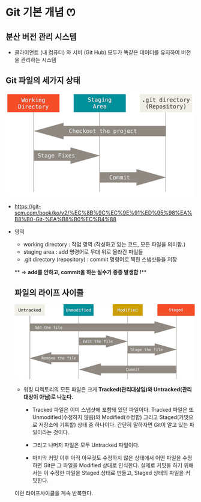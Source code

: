 # Git 기본 개념 ꯁ

## 분산 버전 관리 시스템
- 클라이언트 (내 컴퓨터) 와 서버 (Git Hub) 모두가 똑같은 데이터를 유지하여 버전을 관리하는 시스템

## Git  파일의 세가지 상태 

![areas](../assets/areas.png)

- https://git-scm.com/book/ko/v2/%EC%8B%9C%EC%9E%91%ED%95%98%EA%B8%B0-Git-%EA%B8%B0%EC%B4%88

- 영역
    - working directory : 작업 영역 (작성하고 있는 코드, 모든 파일을 의미함.)
    - staging area : add 명령어로 무대 위로 올라간 파일들
    - .git directory (repository) : commit 명령어로 찍힌 스냅샷들을 저장

   ** => **add를 안하고, commit을 하는 실수가 종종 발생함 !****


   ## 파일의 라이프 사이클
   ![lifecycle](../assets/lifecycle.png)
   
   - 워킹 디렉토리의 모든 파일은 크게 **Tracked(관리대상임)와 Untracked(관리대상이 아님)로 나눈다.** 
   
        - Tracked 파일은 이미 스냅샷에 포함돼 있던 파일이다. Tracked 파일은 또 Unmodified(수정하지 않음)와 Modified(수정함) 그리고 Staged(커밋으로 저장소에 기록할) 상태 중 하나이다. 간단히 말하자면 Git이 알고 있는 파일이라는 것이다.

        - 그리고 나머지 파일은 모두 Untracked 파일이다.

        - 마지막 커밋 이후 아직 아무것도 수정하지 않은 상태에서 어떤 파일을 수정하면 Git은 그 파일을 Modified 상태로 인식한다. 실제로 커밋을 하기 위해서는 이 수정한 파일을 Staged 상태로 만들고, Staged 상태의 파일을 커밋한다. 
        
    이런 라이프사이클을 계속 반복한다.